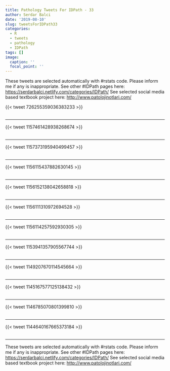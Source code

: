 ```yaml
---
title: Pathology Tweets For IDPath - 33
author: Serdar Balci
date: '2019-08-10'
slug: tweetsForIDPath33
categories:
  - R
  - tweets
  - pathology
  - IDPath
tags: []
image:
  caption: ''
  focal_point: ''
---
```



These tweets are selected automatically with #rstats code. Please inform me if any is inappropriate.
See other #IDPath pages here: https://serdarbalci.netlify.com/categories/IDPath/ 
See selected social media based textbook project here: http://www.patolojinotlari.com/

{{< tweet 726255359036383233 >}}
<br>
<br>
<hr>
{{< tweet 1157461428938268674 >}}
<br>
<br>
<hr>
{{< tweet 1157373195940499457 >}}
<br>
<br>
<hr>
{{< tweet 1156115437882630145 >}}
<br>
<br>
<hr>
{{< tweet 1156152138042658818 >}}
<br>
<br>
<hr>
{{< tweet 1156111310972694528 >}}
<br>
<br>
<hr>
{{< tweet 1156114257592930305 >}}
<br>
<br>
<hr>
{{< tweet 1153941357905567744 >}}
<br>
<br>
<hr>
{{< tweet 1149207670114545664 >}}
<br>
<br>
<hr>
{{< tweet 1145167577125138432 >}}
<br>
<br>
<hr>
{{< tweet 1146785070801399810 >}}
<br>
<br>
<hr>
{{< tweet 1144640167665373184 >}}
<br>
<br>
<hr>


These tweets are selected automatically with #rstats code. Please inform me if any is inappropriate.
See other #IDPath pages here: https://serdarbalci.netlify.com/categories/IDPath/ 
See selected social media based textbook project here: http://www.patolojinotlari.com/
